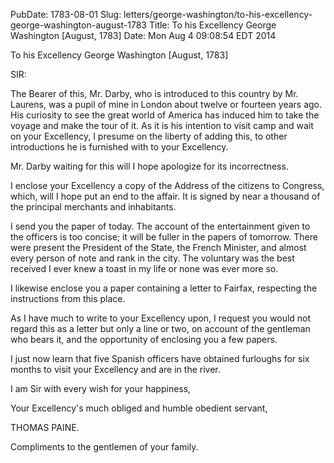 PubDate: 1783-08-01
Slug: letters/george-washington/to-his-excellency-george-washington-august-1783
Title: To his Excellency George Washington  [August, 1783]
Date: Mon Aug  4 09:08:54 EDT 2014

   To his Excellency George Washington  [August, 1783]

   SIR:

   The Bearer of this, Mr. Darby, who is introduced to this country by Mr.
   Laurens, was a pupil of mine in London about twelve or fourteen years ago.
   His curiosity to see the great world of America has induced him to take
   the voyage and make the tour of it. As it is his intention to visit camp
   and wait on your Excellency, I presume on the liberty of adding this, to
   other introductions he is furnished with to your Excellency.

   Mr. Darby waiting for this will I hope apologize for its incorrectness.

   I enclose your Excellency a copy of the Address of the citizens to
   Congress, which, will I hope put an end to the affair. It is signed by
   near a thousand of the principal merchants and inhabitants.

   I send you the paper of today. The account of the entertainment given to
   the officers is too concise; it will be fuller in the papers of tomorrow.
   There were present the President of the State, the French Minister, and
   almost every person of note and rank in the city. The voluntary was the
   best received I ever knew a toast in my life or none was ever more so.

   I likewise enclose you a paper containing a letter to Fairfax, respecting
   the instructions from this place.

   As I have much to write to your Excellency upon, I request you would not
   regard this as a letter but only a line or two, on account of the
   gentleman who bears it, and the opportunity of enclosing you a few papers.

   I just now learn that five Spanish officers have obtained furloughs for
   six months to visit your Excellency and are in the river.

   I am Sir with every wish for your happiness,

   Your Excellency's much obliged and humble obedient servant,

   THOMAS PAINE.

   Compliments to the gentlemen of your family.
